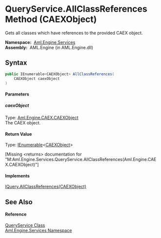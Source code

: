 QueryService.AllClassReferences Method (CAEXObject)
===================================================
Gets all classes which have references to the provided CAEX object.

  **Namespace:**  [Aml.Engine.Services][1]  
  **Assembly:**  AML.Engine (in AML.Engine.dll)

Syntax
------

```csharp
public IEnumerable<CAEXObject> AllClassReferences(
	CAEXObject caexObject
)
```

#### Parameters

##### *caexObject*
Type: [Aml.Engine.CAEX.CAEXObject][2]  
The CAEX object.

#### Return Value
Type: [IEnumerable][3]&lt;[CAEXObject][2]>  

[Missing &lt;returns> documentation for "M:Aml.Engine.Services.QueryService.AllClassReferences(Aml.Engine.CAEX.CAEXObject)"]

#### Implements
[IQuery.AllClassReferences(CAEXObject)][4]  


See Also
--------

#### Reference
[QueryService Class][5]  
[Aml.Engine.Services Namespace][1]  

[1]: ../README.md
[2]: ../../Aml.Engine.CAEX/CAEXObject/README.md
[3]: https://docs.microsoft.com/dotnet/api/system.collections.generic.ienumerable-1
[4]: ../../Aml.Engine.Services.Interfaces/IQuery/AllClassReferences_1.md
[5]: README.md
[6]: https://www.automationml.org
[7]: ../../icons/logoShade.png